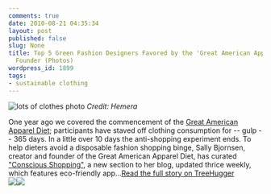 ```yaml
---
comments: true
date: 2010-08-21 04:35:34
layout: post
published: false
slug: None
title: Top 5 Green Fashion Designers Favored by the 'Great American Apparel Diet'
  Founder (Photos)
wordpress_id: 1899
tags:
- sustainable clothing
---
```


![lots of clothes photo](http://www.treehugger.com/lots-of-clothes-photo.jpg)
_Credit: Hemera_

One year ago we covered the commencement of the [Great American Apparel Diet](http://www.treehugger.com/files/2009/09/the-great-american-apparel-diet.php); participants have staved off clothing consumption for -- gulp -- 365 days. In a little over 10 days the anti-shopping experiment ends. To help dieters avoid a disposable fashion shopping binge, Sally Bjornsen, creator and founder of the Great American Apparel Diet, has curated ["Conscious Shopping"](http://www.thegreatamericanappareldiet.com/conscious-shopping/), a new section to her blog, updated thrice weekly, which features eco-friendly app...[Read the full story on TreeHugger](http://www.treehugger.com/files/2010/08/top-5-green-fashion-designers-favored-by-the-great-american-apparel-diet-founder-photos.php?campaign=th_rss)  
	[![](http://api.tweetmeme.com/imagebutton.gif?url=http://www.treehugger.com/files/2010/08/top-5-green-fashion-designers-favored-by-the-great-american-apparel-diet-founder-photos.php)](http://api.tweetmeme.com/share?url=http://www.treehugger.com/files/2010/08/top-5-green-fashion-designers-favored-by-the-great-american-apparel-diet-founder-photos.php&service=bit.ly)[![](http://www.treehugger.com/images/rss-fb-share.gif)](http://www.facebook.com/sharer.php?u=http://www.treehugger.com/files/2010/08/top-5-green-fashion-designers-favored-by-the-great-american-apparel-diet-founder-photos.php&t=Top%205%20Green%20Fashion%20Designers%20Favored%20by%20the%20&apos;Great%20American%20Apparel%20Diet&apos;%20Founder%20(Photos))

